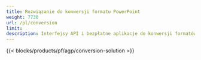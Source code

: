 ```yaml
---
title: Rozwiązanie do konwersji formatu PowerPoint
weight: 7730
url: /pl/conversion
limit: 
description: Interfejsy API i bezpłatne aplikacje do konwersji formatów plików PPT, PPTX, POTX, POTM i ODP
---
```


{{< blocks/products/pf/agp/conversion-solution >}} 